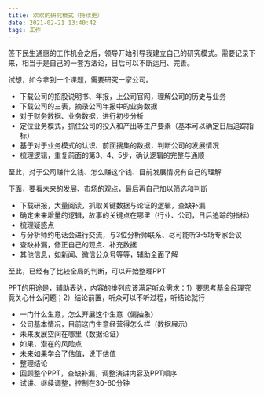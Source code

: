 ```yaml
---
title: 欢欢的研究模式（持续更）
date: 2021-02-21 13:40:42
tags: 工作
---
```


签下民生通惠的工作机会之后，领导开始引导我建立自己的研究模式。需要记录下来，相当于是自己的一套方法论，日后可以不断运用、完善。

试想，如今拿到一个课题，需要研究一家公司。

- 下载公司的招股说明书、年报，上公司官网，理解公司的历史与业务
- 下载公司的三表，摘录公司年报中的业务数据
- 对于财务数据、业务数据，进行初步分析
- 定位业务模式，抓住公司的投入和产出等生产要素（基本可以确定日后追踪指标）
- 基于对于业务模式的认识、前面搜集的数据，判断公司的发展情况
- 梳理逻辑，重复前面的第3、4、5步，确认逻辑的完整与通顺

至此，对于公司赚什么钱、怎么赚这个钱、目前发展情况有自己的理解

下面，要看未来的发展、市场的观点，最后再自己加以筛选和判断

- 下载研报，大量阅读，抓取关键数据与论证的逻辑，查缺补漏
- 确定未来增量的逻辑，故事的关键点在哪里（行业、公司，日后追踪的指标）
- 梳理疑惑点
- 与分析师约电话会进行交流，与3位分析师联系、尽可能听3-5场专家会议
- 查缺补漏，修正自己的观点、补充数据
- 其他信息，如新闻、微信公众号等等，辅助全面了解

至此，已经有了比较全局的判断，可以开始整理PPT

PPT的用途是，辅助表达，内容的排列应该满足听众需求：1）要思考基金经理究竟关心什么问题；2）结论前置，听众可以不听过程，听结论就行

- 一门什么生意，怎么开展这个生意（偏抽象）
- 公司基本情况，目前这门生意经营得怎么样（数据展示）
- 未来发展空间在哪里（数据论证）
- 如果，潜在的风险点
- 未来如果学会了估值，说下估值
- 整理结论
- 回顾整个PPT，查缺补漏，调整演讲内容及PPT顺序
- 试讲、继续调整，控制在30-60分钟

